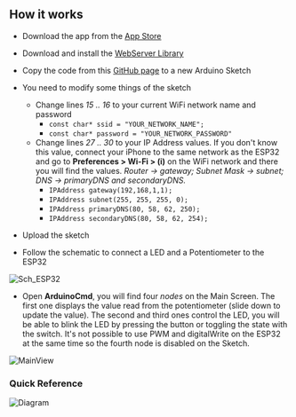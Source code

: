## How it works
- Download the app from the [App Store](https://apps.apple.com/es/developer/david-brana-campos/id1047286431)

- Download and install the [WebServer Library](https://github.com/espressif/arduino-esp32/tree/master/libraries/WebServer)

- Copy the code from this [GitHub page](https://github.com/ios-dbrancam/ArduinoCmd/blob/master/ESP32/Demo%20Code%20v.1.1) to a new Arduino Sketch

- You need to modify some things of the sketch
  - Change lines *15 .. 16* to your current WiFi network name and password
    - `const char* ssid = "YOUR_NETWORK_NAME";`
    - `const char* password = "YOUR_NETWORK_PASSWORD"`
  - Change lines *27 .. 30* to your IP Address values. If you don't know this value, connect your iPhone to the same network as the ESP32 and go to **Preferences > Wi-Fi > (i)** on the WiFi network and there you will find the values. *Router -> gateway; Subnet Mask -> subnet; DNS -> primaryDNS and secondaryDNS.*
    - `IPAddress gateway(192,168,1,1);`
    - `IPAddress subnet(255, 255, 255, 0);`
    - `IPAddress primaryDNS(80, 58, 62, 250);`
    - `IPAddress secondaryDNS(80, 58, 62, 254);`
    
- Upload the sketch

- Follow the schematic to connect a LED and a Potentiometer to the ESP32

![Sch_ESP32](https://user-images.githubusercontent.com/53085860/63844412-765c3380-c988-11e9-8abc-4f1aca7ca4c9.png)

- Open **ArduinoCmd**, you will find four *nodes* on the Main Screen. The first one displays the value read from the potentiometer (slide down to update the value). The second and third ones control the LED, you will be able to blink the LED by pressing the button or toggling the state with the switch. It's not possible to use PWM and digitalWrite on the ESP32 at the same time so the fourth node is disabled on the Sketch.

![MainView](https://user-images.githubusercontent.com/53085860/63841557-4f4f3300-c983-11e9-9d08-94ab39a06335.png)



### Quick Reference

![Diagram](https://user-images.githubusercontent.com/53085860/62040503-0d9f6100-b1fa-11e9-8252-637cf517f245.jpg)
